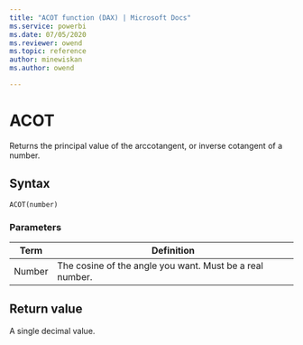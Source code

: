 ```yaml
---
title: "ACOT function (DAX) | Microsoft Docs"
ms.service: powerbi 
ms.date: 07/05/2020
ms.reviewer: owend
ms.topic: reference
author: minewiskan
ms.author: owend

---
```

# ACOT

Returns the principal value of the arccotangent, or inverse cotangent of a number.
  
## Syntax  
  
```dax
ACOT(number)  
```
  
### Parameters  
  
|Term|Definition|  
|--------|--------------|  
|Number|The cosine of the angle you want. Must be a real number.|  
  
## Return value

A single decimal value.  
